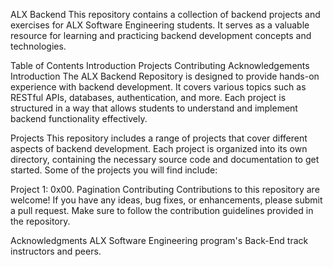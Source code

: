 ALX Backend
This repository contains a collection of backend projects and exercises for ALX Software Engineering students. It serves as a valuable resource for learning and practicing backend development concepts and technologies.

Table of Contents
Introduction
Projects
Contributing
Acknowledgements
Introduction
The ALX Backend Repository is designed to provide hands-on experience with backend development. It covers various topics such as RESTful APIs, databases, authentication, and more. Each project is structured in a way that allows students to understand and implement backend functionality effectively.

Projects
This repository includes a range of projects that cover different aspects of backend development. Each project is organized into its own directory, containing the necessary source code and documentation to get started. Some of the projects you will find include:

Project 1: 0x00. Pagination
Contributing
Contributions to this repository are welcome! If you have any ideas, bug fixes, or enhancements, please submit a pull request. Make sure to follow the contribution guidelines provided in the repository.

Acknowledgments
ALX Software Engineering program's Back-End track instructors and peers.
